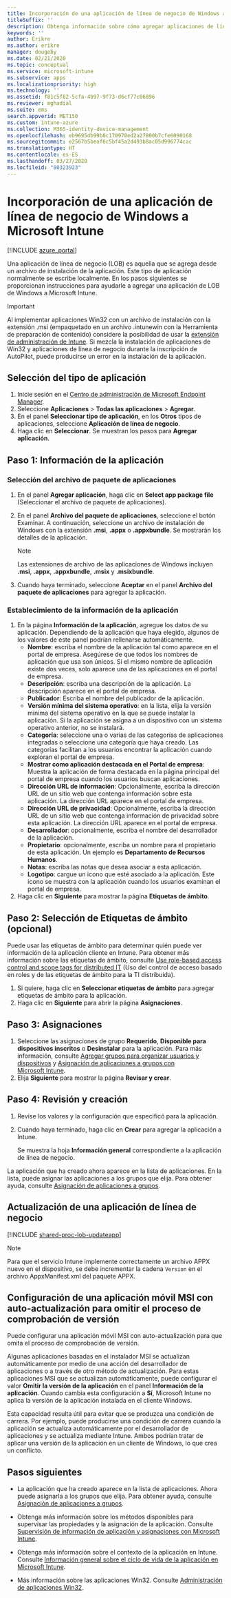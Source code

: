 ```yaml
---
title: Incorporación de una aplicación de línea de negocio de Windows a Microsoft Intune
titleSuffix: ''
description: Obtenga información sobre cómo agregar aplicaciones de línea de negocio (LOB) de Windows mediante Microsoft Intune.
keywords: ''
author: Erikre
ms.author: erikre
manager: dougeby
ms.date: 02/21/2020
ms.topic: conceptual
ms.service: microsoft-intune
ms.subservice: apps
ms.localizationpriority: high
ms.technology: ''
ms.assetid: f81c5f82-5cfa-4b97-9f73-d6cf77c06896
ms.reviewer: mghadial
ms.suite: ems
search.appverid: MET150
ms.custom: intune-azure
ms.collection: M365-identity-device-management
ms.openlocfilehash: eb9695db99b8c170978ed2a27800b7cfe6090168
ms.sourcegitcommit: e2567b5beaf6c5bf45a2d493b8ac05d996774cac
ms.translationtype: HT
ms.contentlocale: es-ES
ms.lasthandoff: 03/27/2020
ms.locfileid: "80323923"
---
```

# <a name="add-a-windows-line-of-business-app-to-microsoft-intune"></a>Incorporación de una aplicación de línea de negocio de Windows a Microsoft Intune

[!INCLUDE [azure_portal](../includes/azure_portal.md)]

Una aplicación de línea de negocio (LOB) es aquella que se agrega desde un archivo de instalación de la aplicación. Este tipo de aplicación normalmente se escribe localmente. En los pasos siguientes se proporcionan instrucciones para ayudarle a agregar una aplicación de LOB de Windows a Microsoft Intune.

> [!IMPORTANT]
> Al implementar aplicaciones Win32 con un archivo de instalación con la extensión .msi (empaquetado en un archivo .intunewin con la Herramienta de preparación de contenido) considere la posibilidad de usar la [extensión de administración de Intune](../apps/intune-management-extension.md). Si mezcla la instalación de aplicaciones de Win32 y aplicaciones de línea de negocio durante la inscripción de AutoPilot, puede producirse un error en la instalación de la aplicación.  

## <a name="select-the-app-type"></a>Selección del tipo de aplicación

1. Inicie sesión en el [Centro de administración de Microsoft Endpoint Manager](https://go.microsoft.com/fwlink/?linkid=2109431).
2. Seleccione **Aplicaciones** > **Todas las aplicaciones** > **Agregar**.
3. En el panel **Seleccionar tipo de aplicación**, en los **Otros** tipos de aplicaciones, seleccione **Aplicación de línea de negocio**.
4. Haga clic en **Seleccionar**. Se muestran los pasos para **Agregar aplicación**.

## <a name="step-1---app-information"></a>Paso 1: Información de la aplicación

### <a name="select-the-app-package-file"></a>Selección del archivo de paquete de aplicaciones

1. En el panel **Agregar aplicación**, haga clic en **Select app package file** (Seleccionar el archivo de paquete de aplicaciones). 
2. En el panel **Archivo del paquete de aplicaciones**, seleccione el botón Examinar. A continuación, seleccione un archivo de instalación de Windows con la extensión **.msi**, **.appx** o **.appxbundle**.
   Se mostrarán los detalles de la aplicación.

    > [!NOTE]
    > Las extensiones de archivo de las aplicaciones de Windows incluyen **.msi**, **.appx**, **.appxbundle**, **.msix** y **.msixbundle**.  

3. Cuando haya terminado, seleccione **Aceptar** en el panel **Archivo del paquete de aplicaciones** para agregar la aplicación.

### <a name="set-app-information"></a>Establecimiento de la información de la aplicación

1. En la página **Información de la aplicación**, agregue los datos de su aplicación. Dependiendo de la aplicación que haya elegido, algunos de los valores de este panel podrían rellenarse automáticamente.
    - **Nombre**: escriba el nombre de la aplicación tal como aparece en el portal de empresa. Asegúrese de que todos los nombres de aplicación que usa son únicos. Si el mismo nombre de aplicación existe dos veces, solo aparece una de las aplicaciones en el portal de empresa.
    - **Descripción**: escriba una descripción de la aplicación. La descripción aparece en el portal de empresa.
    - **Publicador**: Escriba el nombre del publicador de la aplicación.
    - **Versión mínima del sistema operativo**: en la lista, elija la versión mínima del sistema operativo en la que se puede instalar la aplicación. Si la aplicación se asigna a un dispositivo con un sistema operativo anterior, no se instalará.
    - **Categoría**: seleccione una o varias de las categorías de aplicaciones integradas o seleccione una categoría que haya creado. Las categorías facilitan a los usuarios encontrar la aplicación cuando exploran el portal de empresa.
    - **Mostrar como aplicación destacada en el Portal de empresa**: Muestra la aplicación de forma destacada en la página principal del portal de empresa cuando los usuarios buscan aplicaciones.
    - **Dirección URL de información**: Opcionalmente, escriba la dirección URL de un sitio web que contenga información sobre esta aplicación. La dirección URL aparece en el portal de empresa.
    - **Dirección URL de privacidad**: Opcionalmente, escriba la dirección URL de un sitio web que contenga información de privacidad sobre esta aplicación. La dirección URL aparece en el portal de empresa.
    - **Desarrollador**: opcionalmente, escriba el nombre del desarrollador de la aplicación.
    - **Propietario**: opcionalmente, escriba un nombre para el propietario de esta aplicación. Un ejemplo es **Departamento de Recursos Humanos**.
    - **Notas**: escriba las notas que desea asociar a esta aplicación.
    - **Logotipo**: cargue un icono que esté asociado a la aplicación. Este icono se muestra con la aplicación cuando los usuarios examinan el portal de empresa.
2. Haga clic en **Siguiente** para mostrar la página **Etiquetas de ámbito**.

## <a name="step-2---select-scope-tags-optional"></a>Paso 2: Selección de Etiquetas de ámbito (opcional)

Puede usar las etiquetas de ámbito para determinar quién puede ver información de la aplicación cliente en Intune. Para obtener más información sobre las etiquetas de ámbito, consulte [Use role-based access control and scope tags for distributed IT](../fundamentals/scope-tags.md) (Uso del control de acceso basado en roles y de las etiquetas de ámbito para la TI distribuida).

1. Si quiere, haga clic en **Seleccionar etiquetas de ámbito** para agregar etiquetas de ámbito para la aplicación. 
2. Haga clic en **Siguiente** para abrir la página **Asignaciones**.

## <a name="step-3---assignments"></a>Paso 3: Asignaciones

1. Seleccione las asignaciones de grupo **Requerido**, **Disponible para dispositivos inscritos** o **Desinstalar** para la aplicación. Para más información, consulte [Agregar grupos para organizar usuarios y dispositivos](../fundamentals/groups-add.md) y [Asignación de aplicaciones a grupos con Microsoft Intune](apps-deploy.md).
2. Elija **Siguiente** para mostrar la página **Revisar y crear**.

## <a name="step-4---review--create"></a>Paso 4: Revisión y creación

1. Revise los valores y la configuración que especificó para la aplicación.
2. Cuando haya terminado, haga clic en **Crear** para agregar la aplicación a Intune.

    Se muestra la hoja **Información general** correspondiente a la aplicación de línea de negocio.

La aplicación que ha creado ahora aparece en la lista de aplicaciones. En la lista, puede asignar las aplicaciones a los grupos que elija. Para obtener ayuda, consulte [Asignación de aplicaciones a grupos](apps-deploy.md).

## <a name="update-a-line-of-business-app"></a>Actualización de una aplicación de línea de negocio

[!INCLUDE [shared-proc-lob-updateapp](../includes/shared-proc-lob-updateapp.md)]

   > [!NOTE]
   > Para que el servicio Intune implemente correctamente un archivo APPX nuevo en el dispositivo, se debe incrementar la cadena `Version` en el archivo AppxManifest.xml del paquete APPX.

## <a name="configure-a-self-updating-mobile-msi-app-to-ignore-the-version-check-process"></a>Configuración de una aplicación móvil MSI con auto-actualización para omitir el proceso de comprobación de versión

Puede configurar una aplicación móvil MSI con auto-actualización para que omita el proceso de comprobación de versión.

Algunas aplicaciones basadas en el instalador MSI se actualizan automáticamente por medio de una acción del desarrollador de aplicaciones o a través de otro método de actualización. Para estas aplicaciones MSI que se actualizan automáticamente, puede configurar el valor **Omitir la versión de la aplicación** en el panel **Información de la aplicación**. Cuando cambia esta configuración a **Sí**, Microsoft Intune no aplica la versión de la aplicación instalada en el cliente Windows.

Esta capacidad resulta útil para evitar que se produzca una condición de carrera. Por ejemplo, puede producirse una condición de carrera cuando la aplicación se actualiza automáticamente por el desarrollador de aplicaciones y se actualiza mediante Intune. Ambos podrían tratar de aplicar una versión de la aplicación en un cliente de Windows, lo que crea un conflicto.

## <a name="next-steps"></a>Pasos siguientes

- La aplicación que ha creado aparece en la lista de aplicaciones. Ahora puede asignarla a los grupos que elija. Para obtener ayuda, consulte [Asignación de aplicaciones a grupos](apps-deploy.md).

- Obtenga más información sobre los métodos disponibles para supervisar las propiedades y la asignación de la aplicación. Consulte [Supervisión de información de aplicación y asignaciones con Microsoft Intune](apps-monitor.md).

- Obtenga más información sobre el contexto de la aplicación en Intune. Consulte [Información general sobre el ciclo de vida de la aplicación en Microsoft Intune](app-lifecycle.md).

- Más información sobre las aplicaciones Win32. Consulte [Administración de aplicaciones Win32](apps-win32-app-management.md).
